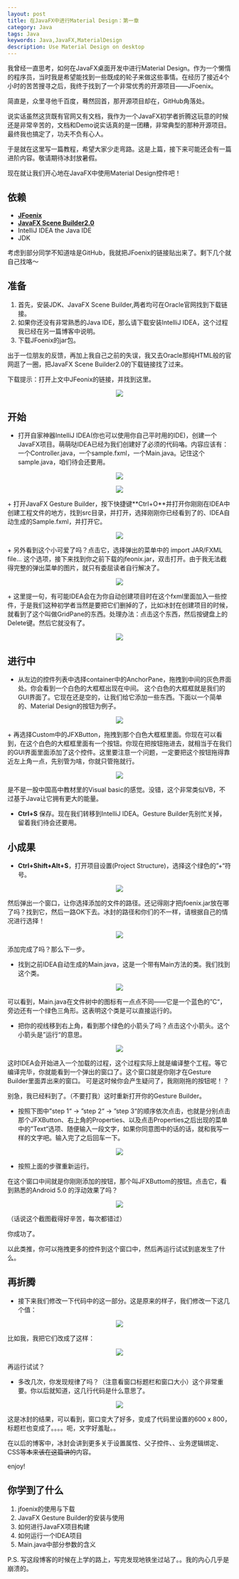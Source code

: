 ```yaml
---
layout: post
title: 在JavaFX中进行Material Design：第一章
category: Java
tags: Java
keywords: Java,JavaFX,MaterialDesign
description: Use Material Design on desktop
---
```


我曾经一直思考，如何在JavaFX桌面开发中进行Material Design。作为一个懒惰的程序员，当时我是希望能找到一些既成的轮子来做这些事情。在经历了接近4个小时的苦苦搜寻之后，我终于找到了一个非常优秀的开源项目——JFoenix。

简直是，众里寻他千百度，蓦然回首，那开源项目却在，GitHub角落处。

说实话虽然这货既有官网又有文档，我作为一个JavaFX初学者折腾这玩意的时候还是非常辛苦的，文档和Demo说实话真的是一团糟，非常典型的那种开源项目。最终我也搞定了，功夫不负有心人。

于是就在这里写一篇教程，希望大家少走弯路。这是上篇，接下来可能还会有一篇进阶内容。敬请期待冰封放暑假。

现在就让我们开心地在JavaFX中使用Material Design控件吧！

## 依赖

+ **[JFoenix](https://github.com/jfoenixadmin/JFoenix)**
+ **[JavaFX Scene Builder2.0](http://www.oracle.com/technetwork/java/javafxscenebuilder-1x-archive-2199384.html)**
+ IntelliJ IDEA the Java IDE
+ JDK

考虑到部分同学不知道啥是GitHub，我就把JFoenix的链接贴出来了。剩下几个就自己找咯～

## 准备

1. 首先，安装JDK、JavaFX Scene Builder,两者均可在Oracle官网找到下载链接。
1. 如果你还没有非常熟悉的Java IDE，那么请下载安装IntelliJ IDEA，这个过程我已经在另一篇博客中说明。
1. 下载JFoenix的jar包。

出于一位朋友的反馈，再加上我自己之前的失误，我又去Oracle那纯HTML般的官网逛了一圈，把JavaFX Scene Builder2.0的下载链接找了过来。

下载提示：打开上文中JFeonix的链接，并找到这里。

<center>
    <p><img src="/../../../assets/images/java/javafx1/0.png" align="center"></p>
</center>

## 开始

+ 打开自家神器IntelliJ IDEA(你也可以使用你自己平时用的IDE)，创建一个JavaFX项目。萌萌哒IDEA已经为我们创建好了必须的代码咯。内容应该有：一个Controller.java，一个sample.fxml，一个Main.java。记住这个sample.java，咱们待会还要用。
<center>
    <p><img src="/../../../assets/images/java/javafx1/1.png" align="center"></p>    <p><img src="/../../../assets/images/java/javafx1/2.png" align="center"></p>
</center>
+ 打开JavaFX Gesture Builder，按下快捷键**Ctrl+O**并打开你刚刚在IDEA中创建工程文件的地方，找到src目录，并打开，选择刚刚你已经看到了的、IDEA自动生成的Sample.fxml，并打开它。
<center>
    <p><img src="/../../../assets/images/java/javafx1/3.png" align="center"></p>
</center>
+ 另外看到这个小可爱了吗？点击它，选择弹出的菜单中的 import JAR/FXML file... 这个选项，接下来找到你之前下载的jfeonix.jar，双击打开。由于我无法截得完整的弹出菜单的图片，就只有委屈读者自行解决了。
<center>
    <p><img src="/../../../assets/images/java/javafx1/4.png" align="center"></p>
</center>
+ 这里提一句，有可能IDEA会在为你自动创建项目时在这个fxml里面加入一些控件，于是我们这种初学者当然是要把它们删掉的了，比如冰封在创建项目的时候，就看到了这个叫做GridPane的东西。处理办法：点击这个东西，然后按键盘上的Delete键。然后它就没有了。
<center>
    <p><img src="/../../../assets/images/java/javafx1/7.png" align="center"></p>
</center>

## 进行中
+ 从左边的控件列表中选择container中的AnchorPane，拖拽到中间的灰色界面处。你会看到一个白色的大框框出现在中间。 这个白色的大框框就是我们的GUI界面了。它现在还是空的，让我们给它添加一些东西。下面以一个简单的、Material Design的按钮为例子。
<center>
    <p><img src="/../../../assets/images/java/javafx1/5.png" align="center"></p>
</center>
+ 再选择Custom中的JFXButton，拖拽到那个白色大框框里面。你现在可以看到，在这个白色的大框框里面有一个按钮。你现在把按钮拖进去，就相当于在我们的GUI界面里面添加了这个控件。这里要注意一个问题，一定要把这个按钮拖得靠近左上角一点，先别管为啥，你就只管拖就行。
<center>
    <p><img src="/../../../assets/images/java/javafx1/6.png" align="center"></p>
</center>
是不是一股中国高中教材里的Visual basic的感觉。没错，这个非常类似VB，不过基于Java让它拥有更大的能量。

+ **Ctrl+S** 保存。现在我们转移到IntelliJ IDEA。Gesture Builder先别忙关掉，留着我们待会还要用。

## 小成果

+ **Ctrl+Shift+Alt+S**，打开项目设置(Project Structure)，选择这个绿色的”+“符号。
<center>
    <p><img src="/../../../assets/images/java/javafx1/10.png" align="center"></p>
</center>
然后弹出一个窗口，让你选择添加的文件的路径。还记得刚才把jfoenix.jar放在哪了吗？找到它，然后一路OK下去。冰封的路径和你们的不一样，请根据自己的情况进行选择！
<center>
    <p><img src="/../../../assets/images/java/javafx1/11.png" align="center"></p>
</center>
添加完成了吗？那么下一步。

+ 找到之前IDEA自动生成的Main.java，这是一个带有Main方法的类。我们找到这个类。
<center>
    <p><img src="/../../../assets/images/java/javafx1/8.png" align="center"></p>
</center>
可以看到，Main.java在文件树中的图标有一点点不同——它是一个蓝色的”C“，旁边还有一个绿色三角形。这表明这个类是可以直接运行的。

+ 把你的视线移到右上角，看到那个绿色的小箭头了吗？点击这个小箭头。这个小箭头是”运行“的意思。
<center>
    <p><img src="/../../../assets/images/java/javafx1/9.png" align="center"></p>
</center>

这时IDEA会开始进入一个加载的过程，这个过程实际上就是编译整个工程。等它编译完毕，你就能看到一个弹出的窗口了。这个窗口就是你刚才在Gesture Builder里面弄出来的窗口。
可是这时候你会产生疑问了，我刚刚拖的按钮呢！？

别急，我已经料到了。（不要打我）这时重新打开你的Gesture Builder。

+ 按照下图中”step 1“ -> ”step 2“ -> ”step 3“的顺序依次点击，也就是分别点击那个JFXButton、右上角的Properties、以及点击Properties之后出现的菜单中的”Text“选项、随便输入一段文字，如果你同意图中的话的话，就和我写一样的文字吧。输入完了之后回车一下。
<center>
    <p><img src="/../../../assets/images/java/javafx1/12.png" align="center"></p>
</center>

+ 按照上面的步骤重新运行。

在这个窗口中间就是你刚刚添加的按钮，那个叫JFXButtom的按钮。点击它，看到熟悉的Android 5.0 的浮动效果了吗？
<center>
    <p><img src="/../../../assets/images/java/javafx1/13.png" align="center"></p>
</center>

（话说这个截图截得好辛苦，每次都错过）

你成功了。

以此类推，你可以拖拽更多的控件到这个窗口中，然后再运行试试到底发生了什么。

## 再折腾

+ 接下来我们修改一下代码中的这一部分。这是原来的样子，我们修改一下这几个值：
<center>
    <p><img src="/../../../assets/images/java/javafx1/14.png" align="center"></p>
</center>
比如我，我把它们改成了这样：
<center>
    <p><img src="/../../../assets/images/java/javafx1/15.png" align="center"></p>
</center>
再运行试试？

+ 多改几次，你发现规律了吗？（注意看窗口标题栏和窗口大小）这个非常重要。你以后就知道，这几行代码是什么意思了。
<center>
    <p><img src="/../../../assets/images/java/javafx1/16.png" align="center"></p>
</center>
这是冰封的结果，可以看到，窗口变大了好多，变成了代码里设置的600 x 800，标题栏也变成了。。。。呃，文字好羞耻。。

在以后的博客中，冰封会讲到更多关于设置属性、父子控件、、业务逻辑绑定、CSS等~~本来该在这篇讲的~~内容。

enjoy!

## 你学到了什么
1. jfoenix的使用与下载
1. JavaFX Gesture Builder的安装与使用
1. 如何进行JavaFX项目构建
1. 如何运行一个IDEA项目
1. Main.java中部分参数的含义

P.S. 写这段博客的时候在上学的路上，写完发现地铁坐过站了。。我的内心几乎是崩溃的。
